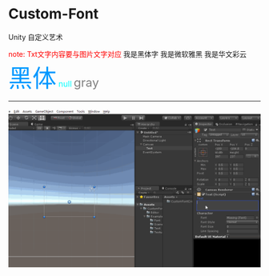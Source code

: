 # Custom-Font

Unity 自定义艺术

<font color=#FF0000>note: Txt文字内容要与图片文字对应</font>
<font face="黑体">我是黑体字</font>
<font face="微软雅黑">我是微软雅黑</font>
<font face="STCAIYUN">我是华文彩云</font>
<font color=#0099ff size=12 face="黑体">黑体</font>
<font color=#00ffff size=3>null</font>
<font color=gray size=5>gray</font>

---

![](/Img/customfont.gif)
